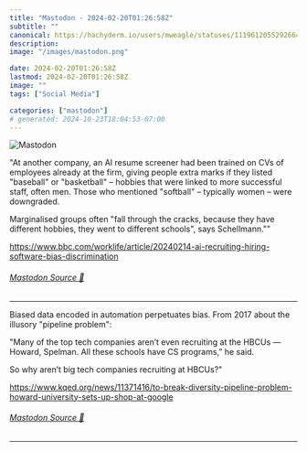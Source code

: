 ```yaml
---
title: "Mastodon - 2024-02-20T01:26:58Z"
subtitle: ""
canonical: https://hachyderm.io/users/mweagle/statuses/111961205529266490
description:
image: "/images/mastodon.png"

date: 2024-02-20T01:26:58Z
lastmod: 2024-02-20T01:26:58Z
image: ""
tags: ["Social Media"]

categories: ["mastodon"]
# generated: 2024-10-23T18:04:53-07:00
---
```

![Mastodon](/images/mastodon.png)

<p>&quot;At another company, an AI resume screener had been trained on CVs of employees already at the firm, giving people extra marks if they listed &quot;baseball&quot; or &quot;basketball&quot; – hobbies that were linked to more successful staff, often men. Those who mentioned &quot;softball&quot; – typically women – were downgraded.</p><p>Marginalised groups often &quot;fall through the cracks, because they have different hobbies, they went to different schools&quot;, says Schellmann.&quot;&quot;</p><p><a href="https://www.bbc.com/worklife/article/20240214-ai-recruiting-hiring-software-bias-discrimination" target="_blank" rel="nofollow noopener noreferrer" translate="no"><span class="invisible">https://www.</span><span class="ellipsis">bbc.com/worklife/article/20240</span><span class="invisible">214-ai-recruiting-hiring-software-bias-discrimination</span></a></p>


###### [Mastodon Source 🐘](https://hachyderm.io/@mweagle/111961205529266490)

___

<p>Biased data encoded in automation perpetuates bias. From 2017 about the illusory &quot;pipeline problem&quot;:</p><p>&quot;Many of the top tech companies aren’t even recruiting at the HBCUs — Howard, Spelman. All these schools have CS programs,” he said.</p><p>So why aren’t big tech companies recruiting at HBCUs?&quot;</p><p><a href="https://www.kqed.org/news/11371416/to-break-diversity-pipeline-problem-howard-university-sets-up-shop-at-google" target="_blank" rel="nofollow noopener noreferrer" translate="no"><span class="invisible">https://www.</span><span class="ellipsis">kqed.org/news/11371416/to-brea</span><span class="invisible">k-diversity-pipeline-problem-howard-university-sets-up-shop-at-google</span></a></p>


###### [Mastodon Source 🐘](https://hachyderm.io/@mweagle/111961225288121856)

___
